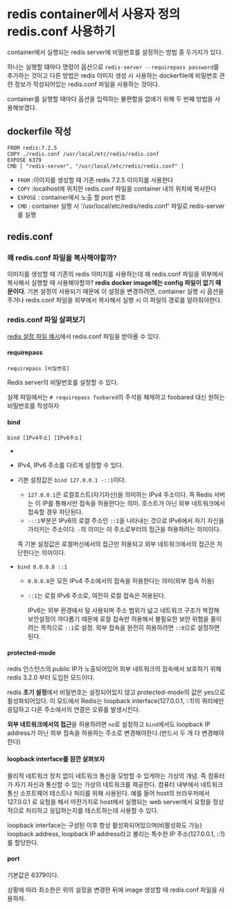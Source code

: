 # redis container에서 사용자 정의 redis.conf 사용하기

container에서 실행되는 redis server에 비밀번호를 설정하는 방법 중 두가지가 있다.

하나는 실행할 떄마다 명령어 옵션으로 `redis-server --requirepass password`를 추가하는 것이고 다른 방법은 redis 이미지 생성 시 사용하는 dockerfile에 비밀번호 관련 정보가 작성되어있는 redis.conf 파일을 사용하는 것이다.

container를 실행할 때마다 옵션을 입력하는 불편함을 없애기 위해 두 번쨰 방법을 사용해보겠다.

## dockerfile 작성

```
FROM redis:7.2.5
COPY ./redis.conf /usr/local/etc/redis/redis.conf
EXPOSE 6379
CMD [ "redis-server", "/usr/local/etc/redis/redis.conf" ]
```

- `FROM` :이미지를 생성할 때 기존 redis 7.2.5 이미지를 사용한다
- `COPY` :localhost에 위치한 redis.conf 파일을 container 내의 위치에 복사한다
- `EXPOSE` : container에서 노출 할 port 번호
- `CMD` : container 실행 시 '/usr/local/etc/redis/redis.conf' 파일로 redis-server를 실행

## redis.conf

### 왜 redis.conf 파일을 복사해야할까?

이미지를 생성할 때 기존의 redis 이미지를 사용하는데 왜 redis.conf 파일을 외부에서 복사해서 실행할 때 사용해야할까? **redis docker image에는 config 파일이 없기 때문이다**. 기본 설정이 사용되기 때문에 이 설정을 변경하려면, container 실행 시 옵션을 주거나 redis.conf 파일을 외부에서 복사해서 실행 시 이 파일의 경로를 알려줘야한다.

### redis.conf 파일 살펴보기

[redis 설정 파일 예시](https://redis.io/docs/latest/operate/oss_and_stack/management/config-file/)에서 redis.conf 파일을 받아올 수 있다.

#### requirepass

```
requirepass [비밀번호]
```

Redis server의 비밀번호를 설정할 수 있다.

실제 파일에서는 `# requirepass foobared`의 주석을 해제하고 foobared 대신 원하는 비밀번호를 작성하자

#### bind

```
bind [IPv4주소] [IPv6주소]
```

-
- IPv4, IPv6 주소를 다르게 설정할 수 있다.

- 기본 설정값은 `bind 127.0.0.1 -::1`이다.

  - `127.0.0.1`은 로컬호스트(자기자신)을 의미하는 IPv4 주소이다. 즉 Redis 서버는 이 IP를 통해서만 접속을 허용한다는 의미. 호스트가 아닌 외부 네트워크에서 접속할 경우 차단된다.
  - `-::1`부분은 IPv6의 로컬 주소인 `::1`을 나타내는 것으로 IPv6에서 자기 자신을 가리키는 주소이다. `-`의 의미는 이 주소로부터의 접근을 허용하려는 의미이다.

  즉 기본 설정값은 로컬머신에서의 접근만 허용되고 외부 네트워크에서의 접근은 차단한다는 의미이다.

- `bind 0.0.0.0 ::1`

  - `0.0.0.0`은 모든 IPv4 주소에서의 접속을 허용한다는 의미(외부 접속 허용)
  - `::1`는 로컬 IPv6 주소로, 여전히 로컬 접속은 허용된다.

    IPv6는 외부 환경에서 덜 사용되며 주소 범위가 넓고 네트워크 구조가 복잡해 보안설정이 까다롭기 때문에 로컬 접속만 허용해서 불필요한 보안 위험을 줄이려는 목적으로 `::1`로 설정.
    외부 접속을 완전히 허용하려면 `::0`으로 설정하면 된다.

#### protected-mode

redis 인스턴스의 public IP가 노출되어있어 외부 네트워크의 접속에서 보호하기 위해 redis 3.2.0 부터 도입한 모드이다.

redis **초기 설정**에서 비밀번호는 설정되어있지 않고 protected-mode의 값은 yes으로 활성화되어있다. 이 모드에서 Redis는 loopback interface(127.0.0.1, ::1)의 쿼리에만 응답하고 다른 주소에서의 연결은 오류를 발생시킨다.

**외부 네트워크에서의 접근**을 허용하려면 `no`로 설정하고 `bind`에서도 loopback IP address가 아닌 외부 접속을 허용하는 주소로 변경해야한다.(반드시 두 개 다 변경해야한다)

#### loopback interface를 잠깐 살펴보자

물리적 네트워크 장치 없이 네트워크 통신을 모방할 수 있게하는 가상의 개념. 즉 컴퓨터가 자기 자신과 통신할 수 있는 가상의 네트워크를 제공한다.
컴퓨터 내부에서 네트워크 통신 소프트웨어 테스트나 처리를 위해 사용된다.
예를 들어 host의 브라우저에서 127.0.0.1 로 요청을 해서 마찬가지로 host에서 실행되는 web server에서 요청을 정상적으로 처리하고 응답하는지를 테스트하는데 사용할 수 있다.

loopback interface는 구성된 이후 항상 활성화되어있으며(비활성화도 가능) loopback address, loopback IP address라고 불리는 특수한 IP 주소(127.0.0.1, ::1)를 할당한다.

#### port

기본값은 6379이다.

상황에 따라 최소한은 위의 설정을 변경한 뒤에 image 생성할 때 redis.conf 파일을 사용하자.

